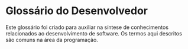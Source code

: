 # Glossário do Desenvolvedor
Este glossário foi criado para auxiliar na síntese de conhecimentos relacionados ao desenvolvimento de software.
Os termos aqui descritos são comuns na área da programação.
